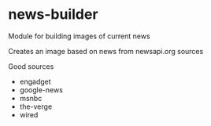 # news-builder
Module for building images of current news

Creates an image based on news from newsapi.org sources

Good sources
* engadget
* google-news
* msnbc
* the-verge
* wired